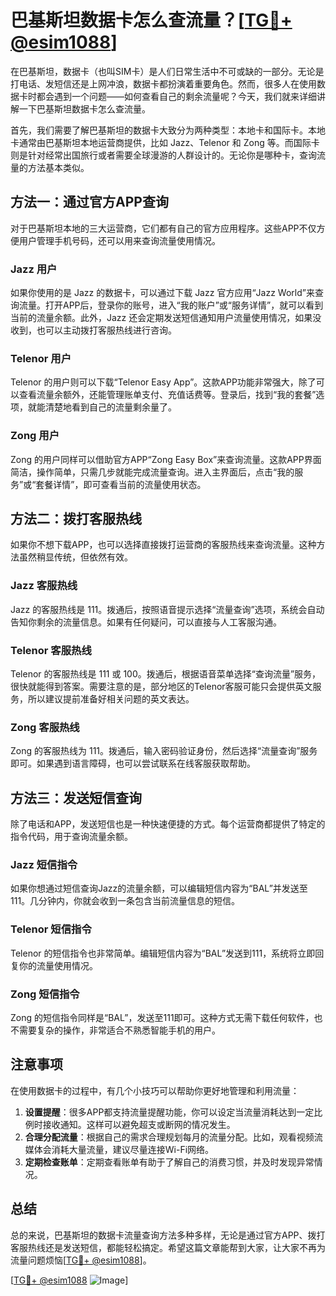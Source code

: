 # 巴基斯坦数据卡怎么查流量？[[TG💪+ @esim1088](https://t.me/s/esim1088)]

在巴基斯坦，数据卡（也叫SIM卡）是人们日常生活中不可或缺的一部分。无论是打电话、发短信还是上网冲浪，数据卡都扮演着重要角色。然而，很多人在使用数据卡时都会遇到一个问题——如何查看自己的剩余流量呢？今天，我们就来详细讲解一下巴基斯坦数据卡怎么查流量。

首先，我们需要了解巴基斯坦的数据卡大致分为两种类型：本地卡和国际卡。本地卡通常由巴基斯坦本地运营商提供，比如 Jazz、Telenor 和 Zong 等。而国际卡则是针对经常出国旅行或者需要全球漫游的人群设计的。无论你是哪种卡，查询流量的方法基本类似。

## 方法一：通过官方APP查询

对于巴基斯坦本地的三大运营商，它们都有自己的官方应用程序。这些APP不仅方便用户管理手机号码，还可以用来查询流量使用情况。

### Jazz 用户

如果你使用的是 Jazz 的数据卡，可以通过下载 Jazz 官方应用“Jazz World”来查询流量。打开APP后，登录你的账号，进入“我的账户”或“服务详情”，就可以看到当前的流量余额。此外，Jazz 还会定期发送短信通知用户流量使用情况，如果没收到，也可以主动拨打客服热线进行咨询。

### Telenor 用户

Telenor 的用户则可以下载“Telenor Easy App”。这款APP功能非常强大，除了可以查看流量余额外，还能管理账单支付、充值话费等。登录后，找到“我的套餐”选项，就能清楚地看到自己的流量剩余量了。

### Zong 用户

Zong 的用户同样可以借助官方APP“Zong Easy Box”来查询流量。这款APP界面简洁，操作简单，只需几步就能完成流量查询。进入主界面后，点击“我的服务”或“套餐详情”，即可查看当前的流量使用状态。

## 方法二：拨打客服热线

如果你不想下载APP，也可以选择直接拨打运营商的客服热线来查询流量。这种方法虽然稍显传统，但依然有效。

### Jazz 客服热线

Jazz 的客服热线是 111。拨通后，按照语音提示选择“流量查询”选项，系统会自动告知你剩余的流量信息。如果有任何疑问，可以直接与人工客服沟通。

### Telenor 客服热线

Telenor 的客服热线是 111 或 100。拨通后，根据语音菜单选择“查询流量”服务，很快就能得到答案。需要注意的是，部分地区的Telenor客服可能只会提供英文服务，所以建议提前准备好相关问题的英文表达。

### Zong 客服热线

Zong 的客服热线为 111。拨通后，输入密码验证身份，然后选择“流量查询”服务即可。如果遇到语言障碍，也可以尝试联系在线客服获取帮助。

## 方法三：发送短信查询

除了电话和APP，发送短信也是一种快速便捷的方式。每个运营商都提供了特定的指令代码，用于查询流量余额。

### Jazz 短信指令

如果你想通过短信查询Jazz的流量余额，可以编辑短信内容为“BAL”并发送至111。几分钟内，你就会收到一条包含当前流量信息的短信。

### Telenor 短信指令

Telenor 的短信指令也非常简单。编辑短信内容为“BAL”发送到111，系统将立即回复你的流量使用情况。

### Zong 短信指令

Zong 的短信指令同样是“BAL”，发送至111即可。这种方式无需下载任何软件，也不需要复杂的操作，非常适合不熟悉智能手机的用户。

## 注意事项

在使用数据卡的过程中，有几个小技巧可以帮助你更好地管理和利用流量：

1. **设置提醒**：很多APP都支持流量提醒功能，你可以设定当流量消耗达到一定比例时接收通知。这样可以避免超支或断网的情况发生。
2. **合理分配流量**：根据自己的需求合理规划每月的流量分配。比如，观看视频流媒体会消耗大量流量，建议尽量连接Wi-Fi网络。
3. **定期检查账单**：定期查看账单有助于了解自己的消费习惯，并及时发现异常情况。

## 总结

总的来说，巴基斯坦的数据卡流量查询方法多种多样，无论是通过官方APP、拨打客服热线还是发送短信，都能轻松搞定。希望这篇文章能帮到大家，让大家不再为流量问题烦恼[[TG💪+ @esim1088](https://t.me/s/esim1088)]。

[[TG💪+ @esim1088](https://t.me/s/esim1088) ![Image](https://i.postimg.cc/4NQfJmqS/Snipaste-2025-05-13-00-14-12.png)]